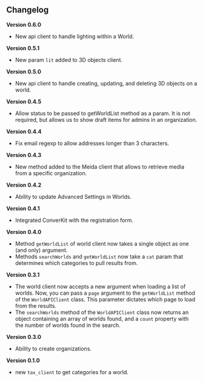 ## Changelog

**Version 0.6.0**  
* New api client to handle lighting within a World.

**Version 0.5.1**  
* New param `lit` added to 3D objects client.

**Version 0.5.0**  
* New api client to handle creating, updating, and deleting 3D objects on a world.

**Version 0.4.5**  
* Allow status to be passed to getWorldList method as a param. It is not required, but allows us to show draft items for admins in an organization.

**Version 0.4.4**  
* Fix email regexp to allow addresses longer than 3 characters.

**Version 0.4.3**  
* New method added to the Meida client that allows to retrieve media from a specific organization.

**Version 0.4.2**  
* Ability to update Advanced Settings in Worlds.

**Version 0.4.1**  
* Integrated ConverKit with the registration form.

**Version 0.4.0**  
* Method `getWorldList` of world client now takes a single object as one (and only) argument.  
* Methods `searchWorlds` and `getWorldList` now take a `cat` param that determines which categories to pull results from.

**Version 0.3.1**  
* The world client now accepts a new argument when loading a list of worlds. Now, you can pass a `page` argument to the `getWorldList` method of the `WorldAPIClient` class. This parameter dictates which page to load from the results.  
* The `searchWorlds` method of the `WorldAPIClient` class now returns an object containing an array of worlds found, and a `count` property with the number of worlds found in the search.

**Version 0.3.0**  
* Ability to create organizations.

**Version 0.1.0**  
* new `tax_client` to get categories for a world.